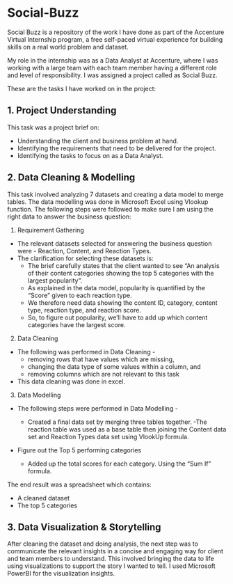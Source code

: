 # Social-Buzz

Social Buzz is a repository of the work I have done as part of the Accenture Virtual Internship program, a free self-paced virtual experience for building skills on a real world problem and dataset.

My role in the internship was as a Data Analyst at Accenture, where I was working with a large team with each team member having a different role and level of responsibility. I was assigned a project called as Social Buzz. 

These are the tasks I have worked on in the project:

## 1. Project Understanding
This task was a project brief on:
   - Understanding the client and business problem at hand.
   - Identifying the requirements that need to be delivered for the project.
   - Identifying the tasks to focus on as a Data Analyst.
   
## 2. Data Cleaning & Modelling
This task involved analyzing 7 datasets and creating a data model to merge tables. The data modelling was done in Microsoft Excel using Vlookup function. The following steps were followed to make sure I am using the right data to answer the business question:
   1) Requirement Gathering
   * The relevant datasets selected for answering the business question were - Reaction, Content, and Reaction Types. 
   * The clarification for selecting these datasets is:
      - The brief carefully states that the client wanted to see “An analysis of their content categories showing the top 5 categories with the largest popularity”.
      - As explained in the data model, popularity is quantified by the “Score” given to each reaction type.
      - We therefore need data showing the content ID, category, content type, reaction type, and reaction score.
      - So, to figure out popularity, we’ll have to add up which content categories have the largest score.

   2) Data Cleaning
   * The following was performed in Data Cleaning - 
      - removing rows that have values which are missing,
      - changing the data type of some values within a column, and
      - removing columns which are not relevant to this task
   * This data cleaning was done in excel.
   
   3) Data Modelling
   * The following steps were performed in Data Modelling - 
      - Created a final data set by merging three tables together. 
      -The reaction table was used as a base table then joining the Content data set and Reaction Types data set using VlookUp formula.

   * Figure out the Top 5 performing categories
      - Added up the total scores for each category. Using the “Sum If” formula.


The end result was a spreadsheet which contains:

- A cleaned dataset
- The top 5 categories

## 3. Data Visualization & Storytelling
After cleaning the dataset and doing analysis, the next step was to communicate the relevant insights in a concise and engaging way for client and team members to understand. This involved bringing the data to life using visualizations to support the story I wanted to tell. I used Microsoft PowerBI for the visualization insights.
